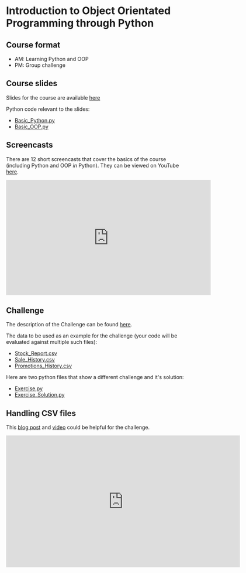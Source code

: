 # Introduction to Object Orientated Programming through Python

## Course format

- AM: Learning Python and OOP
- PM: Group challenge

## Course slides

Slides for the course are available [here](slides.html)

Python code relevant to the slides:

- [Basic_Python.py](Code/Basic_Python.py)
- [Basic_OOP.py](Code/Basic_OOP.py)

## Screencasts

There are 12 short screencasts that cover the basics of the course (including Python and OOP _in_ Python). They can be viewed on YouTube [here](http://www.youtube.com/watch?v=oEzqQLlORq4&feature=share&list=PLnC5h3PY-znxd4czt1UGpZcDEXJDdvmQN).

<iframe width="560" height="315" src="http://www.youtube.com/embed/oEzqQLlORq4?list=PLnC5h3PY-znxd4czt1UGpZcDEXJDdvmQN" frameborder="0" allowfullscreen></iframe>

## Challenge

The description of the Challenge can be found [here](Challenge/README.html).

The data to be used as an example for the challenge (your code will be evaluated against multiple such files):

- [Stock_Report.csv](Challenge/Scenario/Stock_Report.csv)
- [Sale_History.csv](Challenge/Scenario/Sale_History.csv)
- [Promotions_History.csv](Challenge/Scenario/Promotions_History.csv)

Here are two python files that show a different challenge and it's solution:

- [Exercise.py](Code/Exercise.py)
- [Exercise_Solution.py](Code/Exercise_Solution.py)

## Handling CSV files

This [blog post](http://drvinceknight.blogspot.co.uk/2012/11/importing-and-exporting-data-from-and.html) and [video](http://www.youtube.com/watch?feature=player_embedded&v=jQ9aDyBWCXI) could be helpful for the challenge.

<iframe width="640" height="360" src="http://www.youtube.com/embed/jQ9aDyBWCXI" frameborder="0" allowfullscreen></iframe>
